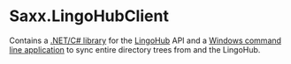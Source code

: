 Saxx.LingoHubClient
===================

Contains a [.NET/C# library](Saxx.LingoHubClient) for the [LingoHub](http://lingohub.com) API and a [Windows command line application](Saxx.LingoHubSyncer) to sync entire directory trees from and the LingoHub.
